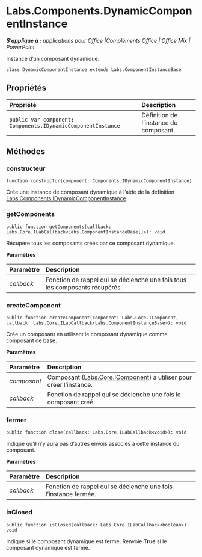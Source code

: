 
# Labs.Components.DynamicComponentInstance

 _**S’applique à :** applications pour Office |Compléments Office | Office Mix | PowerPoint_

Instance d’un composant dynamique.

```
class DynamicComponentInstance extends Labs.ComponentInstanceBase
```


## Propriétés


|Propriété|Description|
|:-----|:-----|
| `public var component: Components.IDynamicComponentInstance`|Définition de l’instance du composant.|

## Méthodes




### constructeur

 `function constructor(component: Components.IDynamicComponentInstance)`

Crée une instance de composant dynamique à l’aide de la définition [Labs.Components.IDynamicComponentInstance](../../reference/office-mix/labs.components.idynamiccomponentinstance.md).


### getComponents

 `public function getComponents(callback: Labs.Core.ILabCallback<Labs.ComponentInstanceBase[]>): void`

Récupère tous les composants créés par ce composant dynamique.

 **Paramètres**


|Paramètre|Description|
|:-----|:-----|
| _callback_|Fonction de rappel qui se déclenche une fois tous les composants récupérés.|

### createComponent

 `public function createComponent(component: Labs.Core.IComponent, callback: Labs.Core.ILabCallback<Labs.ComponentInstanceBase>): void`

Crée un composant en utilisant le composant dynamique comme composant de base.

 **Paramètres**


|Paramètre|Description|
|:-----|:-----|
| _composant_|Composant ([Labs.Core.IComponent](../../reference/office-mix/labs.core.icomponent.md)) à utiliser pour créer l’instance.|
| _callback_|Fonction de rappel qui se déclenche une fois le composant créé.|

### fermer

 `public function close(callback: Labs.Core.ILabCallback<void>): void`

Indique qu’il n’y aura pas d’autres envois associés à cette instance du composant.

 **Paramètres**


|Paramètre|Description|
|:-----|:-----|
| _callback_|Fonction de rappel qui se déclenche une fois l’instance fermée.|

### isClosed

 `public function isClosed(callback: Labs.Core.ILabCallback<boolean>): void`

Indique si le composant dynamique est fermé. Renvoie **True** si le composant dynamique est fermé.

